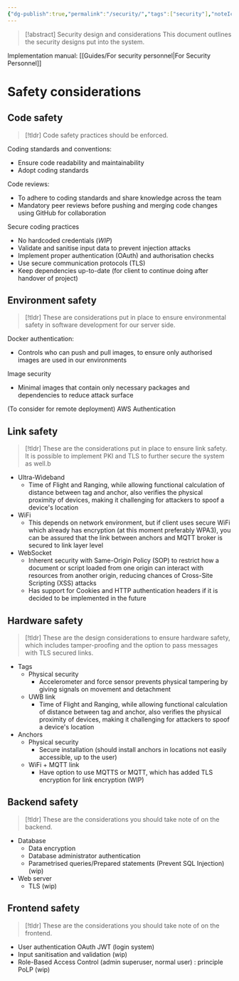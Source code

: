 ```yaml
---
{"dg-publish":true,"permalink":"/security/","tags":["security"],"noteIcon":""}
---
```


> [!abstract] Security design and considerations
> This document outlines the security designs put into the system.

Implementation manual: [[Guides/For security personnel\|For Security Personnel]]

# Safety considerations
 
## Code safety

> [!tldr]
> Code safety practices should be enforced.

Coding standards and conventions:
- Ensure code readability and maintainability
- Adopt coding standards

Code reviews:
- To adhere to coding standards and share knowledge across the team
- Mandatory peer reviews before pushing and merging code changes using GitHub for collaboration

Secure coding practices
- No hardcoded credentials (*WIP*)
- Validate and sanitise input data to prevent injection attacks
- Implement proper authentication (OAuth) and authorisation checks
- Use secure communication protocols (TLS)
- Keep dependencies up-to-date (for client to continue doing after handover of project)

## Environment safety

> [!tldr]
> These are considerations put in place to ensure environmental safety in software development for our server side.

Docker authentication:
- Controls who can push and pull images, to ensure only authorised images are used in our environments

Image security
- Minimal images that contain only necessary packages and dependencies to reduce attack surface

(To consider for remote deployment) AWS Authentication


## Link safety

> [!tldr]
> These are the considerations put in place to ensure link safety. It is possible to implement PKI and TLS to further secure the system as well.b

- Ultra-Wideband
	- Time of Flight and Ranging, while allowing functional calculation of distance between tag and anchor, also verifies the physical proximity of devices, making it challenging for attackers to spoof a device's location
- WiFi
	- This depends on network environment, but if client uses secure WiFi which already has encryption (at this moment preferably WPA3), you can be assured that the link between anchors and MQTT broker is secured to link layer level
- WebSocket
	- Inherent security with Same-Origin Policy (SOP) to restrict how a document or script loaded from one origin can interact with resources from another origin, reducing chances of Cross-Site Scripting (XSS) attacks
	- Has support for Cookies and HTTP authentication headers if it is decided to be implemented in the future


## Hardware safety

> [!tldr]
> These are the design considerations to ensure hardware safety, which includes tamper-proofing and the option to pass messages with TLS secured links.

- Tags
	- Physical security
		- Accelerometer and force sensor prevents physical tampering by giving signals on movement and detachment
	- UWB link
		- Time of Flight and Ranging, while allowing functional calculation of distance between tag and anchor, also verifies the physical proximity of devices, making it challenging for attackers to spoof a device's location
- Anchors
	- Physical security
		- Secure installation (should install anchors in locations not easily accessible, up to the user)
	- WiFi + MQTT link
		- Have option to use MQTTS or MQTT, which has added TLS encryption for link encryption (WIP)

## Backend safety

> [!tldr]
> These are the considerations you should take note of on the backend.

- Database
	- Data encryption
	- Database administrator authentication
	- Parametrised queries/Prepared statements (Prevent SQL Injection) (wip)
- Web server
	- TLS (wip)

## Frontend safety

> [!tldr]
> These are the considerations you should take note of on the frontend.

- User authentication OAuth JWT (login system)
- Input sanitisation and validation (wip)
- Role-Based Access Control (admin superuser, normal user) : principle PoLP (wip)


